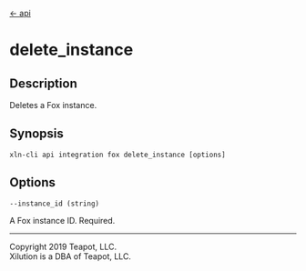 [<- api](../../../api/index.md)

# delete_instance

## Description

Deletes a Fox instance.

## Synopsis

```
xln-cli api integration fox delete_instance [options]
```

## Options

`--instance_id (string)`

A Fox instance ID. Required.

---
Copyright 2019 Teapot, LLC.  
Xilution is a DBA of Teapot, LLC.
